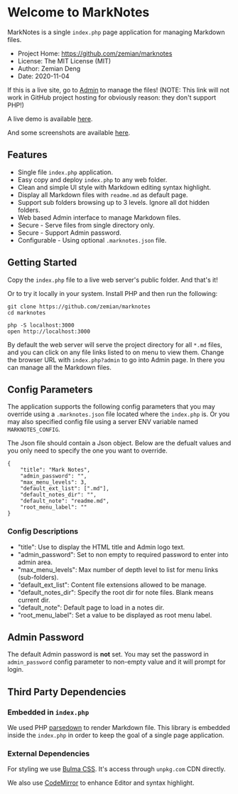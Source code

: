 # Welcome to MarkNotes

MarkNotes is a single `index.php` page application for managing Markdown files.

* Project Home: https://github.com/zemian/marknotes
* License: The MIT License (MIT)
* Author: Zemian Deng
* Date: 2020-11-04

If this is a live site, go to [Admin](index.php?admin) to manage the files!
(NOTE: This link will not work in GitHub project hosting for obviously reason: they don't support PHP!)

A live demo is available [here](https://zemiancodeplayground.000webhostapp.com/marknotes/index.php).

And some screenshots are available [here](https://zemian.github.io/2020/11/07/marknotes/).

## Features

* Single file `index.php` application.
* Easy copy and deploy `index.php` to any web folder.
* Clean and simple UI style with Markdown editing syntax highlight.
* Display all Markdown files with `readme.md` as default page.
* Support sub folders browsing up to 3 levels. Ignore all dot hidden folders.
* Web based Admin interface to manage Markdown files.
* Secure - Serve files from single directory only.
* Secure - Support Admin password.
* Configurable - Using optional `.marknotes.json` file.

## Getting Started

Copy the `index.php` file to a live web server's public folder. And that's it!

Or to try it locally in your system. Install PHP and then run the following:

    git clone https://github.com/zemian/marknotes
    cd marknotes
    
    php -S localhost:3000
    open http://localhost:3000

By default the web server will serve the project directory for all `*.md` files, and you 
can click on any file links listed to on menu to view them. Change the browser URL with `index.php?admin` to go into Admin page. In there you can manage all the Markdown files.

## Config Parameters

The application supports the following config parameters that you may override using a `.marknotes.json` file 
located where the `index.php` is. Or you may also specified config file using a server ENV variable
named `MARKNOTES_CONFIG`.

The Json file should contain a Json object. Below are the defualt values and you only need to specify the one
you want to override.

```
{
    "title": "Mark Notes",
    "admin_password": "",
    "max_menu_levels": 3,
    "default_ext_list": [".md"],
    "default_notes_dir": "",
    "default_note": "readme.md",
    "root_menu_label": ""
}
```

### Config Descriptions

* "title": Use to display the HTML title and Admin logo text.
* "admin_password": Set to non empty to required password to enter into admin area.
* "max_menu_levels": Max number of depth level to list for menu links (sub-folders).
* "default_ext_list": Content file extensions allowed to be manage.
* "default_notes_dir": Specify the root dir for note files. Blank means current dir.
* "default_note": Default page to load in a notes dir.
* "root_menu_label": Set a value to be displayed as root menu label.

## Admin Password

The default Admin password is **not** set. You may set the password in `admin_password` config parameter 
to non-empty value and it will prompt for login.

## Third Party Dependencies

### Embedded in `index.php`

We used PHP [parsedown](https://github.com/erusev/parsedown) to render Markdown file. This library 
is embedded inside the `index.php` in order to keep the goal of a single page application.

### External Dependencies

For styling we use [Bulma CSS](https://unpkg.com/bulma). It's access through `unpkg.com` CDN directly.

We also use [CodeMirror](https://unpkg.com/codemirror) to enhance Editor and syntax highlight.
